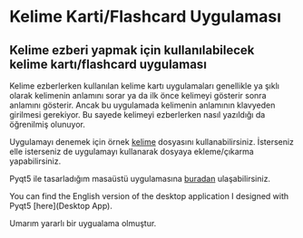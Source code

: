 # Kelime Karti/Flashcard Uygulaması

## Kelime ezberi yapmak için kullanılabilecek kelime kartı/flashcard uygulaması

Kelime ezberlerken kullanılan kelime kartı uygulamaları genellikle ya şıklı olarak kelimenin anlamını sorar ya da ilk önce kelimeyi gösterir sonra anlamını gösterir. Ancak bu uygulamada kelimenin anlamının klavyeden girilmesi gerekiyor. Bu sayede kelimeyi ezberlerken nasıl yazıldığı da öğrenilmiş olunuyor.

Uygulamayı denemek için örnek [kelime](kelime.json) dosyasını kullanabilirsiniz. İsterseniz elle isterseniz de uygulamayı kullanarak dosyaya ekleme/çıkarma yapabilirsiniz.

Pyqt5 ile tasarladığım masaüstü uygulamasına [buradan](MasaüstüUygulaması) ulaşabilirsiniz. 

You can find the English version of the desktop application I designed with Pyqt5 [here](Desktop App).

Umarım yararlı bir uygualama olmuştur.
